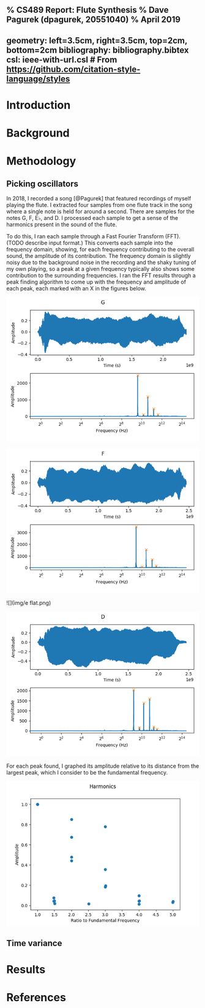 % CS489 Report: Flute Synthesis
% Dave Pagurek (dpagurek, 20551040)
% April 2019
---
geometry: left=3.5cm, right=3.5cm, top=2cm, bottom=2cm
bibliography: bibliography.bibtex
csl: ieee-with-url.csl # From https://github.com/citation-style-language/styles
---

# Introduction

# Background

# Methodology

## Picking oscillators

In 2018, I recorded a song [@Pagurek] that featured recordings of myself playing the flute. I extracted four samples from one flute track in the song where a single note is held for around a second. There are samples for the notes G, F, E$\flat$, and D. I processed each sample to get a sense of the harmonics present in the sound of the flute.

To do this, I ran each sample through a Fast Fourier Transform (FFT). (TODO describe input format.) This converts each sample into the frequency domain, showing, for each frequency contributing to the overall sound, the amplitude of its contribution. The frequency domain is slightly noisy due to the background noise in the recording and the shaky tuning of my own playing, so a peak at a given frequency typically also shows some contribution to the surrounding frequencies. I ran the FFT results through a peak finding algorithm to come up with the frequency and amplitude of each peak, each marked with an X in the figures below.

![](img/g.png)

![](img/f.png)

![](img/e flat.png)

![](img/d.png)

For each peak found, I graphed its amplitude relative to its distance from the largest peak, which I consider to be the fundamental frequency.

![](img/harmonics.png)

## Time variance

# Results

# References
